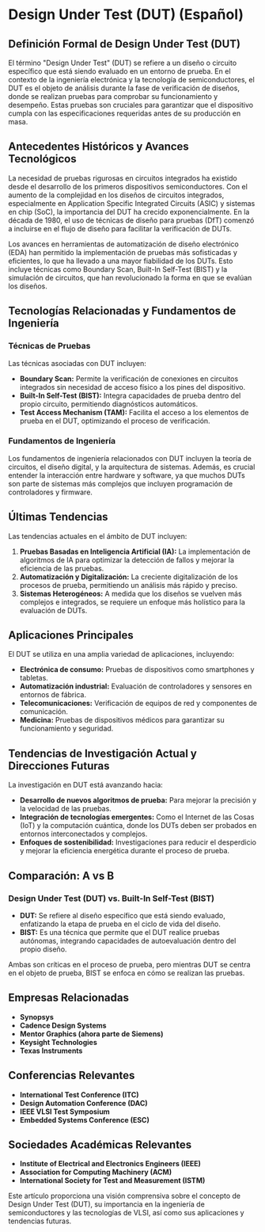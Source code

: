 # Design Under Test (DUT) (Español)

## Definición Formal de Design Under Test (DUT)

El término "Design Under Test" (DUT) se refiere a un diseño o circuito específico que está siendo evaluado en un entorno de prueba. En el contexto de la ingeniería electrónica y la tecnología de semiconductores, el DUT es el objeto de análisis durante la fase de verificación de diseños, donde se realizan pruebas para comprobar su funcionamiento y desempeño. Estas pruebas son cruciales para garantizar que el dispositivo cumpla con las especificaciones requeridas antes de su producción en masa.

## Antecedentes Históricos y Avances Tecnológicos

La necesidad de pruebas rigurosas en circuitos integrados ha existido desde el desarrollo de los primeros dispositivos semiconductores. Con el aumento de la complejidad en los diseños de circuitos integrados, especialmente en Application Specific Integrated Circuits (ASIC) y sistemas en chip (SoC), la importancia del DUT ha crecido exponencialmente. En la década de 1980, el uso de técnicas de diseño para pruebas (DfT) comenzó a incluirse en el flujo de diseño para facilitar la verificación de DUTs.

Los avances en herramientas de automatización de diseño electrónico (EDA) han permitido la implementación de pruebas más sofisticadas y eficientes, lo que ha llevado a una mayor fiabilidad de los DUTs. Esto incluye técnicas como Boundary Scan, Built-In Self-Test (BIST) y la simulación de circuitos, que han revolucionado la forma en que se evalúan los diseños.

## Tecnologías Relacionadas y Fundamentos de Ingeniería

### Técnicas de Pruebas

Las técnicas asociadas con DUT incluyen:

- **Boundary Scan:** Permite la verificación de conexiones en circuitos integrados sin necesidad de acceso físico a los pines del dispositivo.
- **Built-In Self-Test (BIST):** Integra capacidades de prueba dentro del propio circuito, permitiendo diagnósticos automáticos.
- **Test Access Mechanism (TAM):** Facilita el acceso a los elementos de prueba en el DUT, optimizando el proceso de verificación.

### Fundamentos de Ingeniería

Los fundamentos de ingeniería relacionados con DUT incluyen la teoría de circuitos, el diseño digital, y la arquitectura de sistemas. Además, es crucial entender la interacción entre hardware y software, ya que muchos DUTs son parte de sistemas más complejos que incluyen programación de controladores y firmware.

## Últimas Tendencias

Las tendencias actuales en el ámbito de DUT incluyen:

1. **Pruebas Basadas en Inteligencia Artificial (IA):** La implementación de algoritmos de IA para optimizar la detección de fallos y mejorar la eficiencia de las pruebas.
2. **Automatización y Digitalización:** La creciente digitalización de los procesos de prueba, permitiendo un análisis más rápido y preciso.
3. **Sistemas Heterogéneos:** A medida que los diseños se vuelven más complejos e integrados, se requiere un enfoque más holístico para la evaluación de DUTs.

## Aplicaciones Principales

El DUT se utiliza en una amplia variedad de aplicaciones, incluyendo:

- **Electrónica de consumo:** Pruebas de dispositivos como smartphones y tabletas.
- **Automatización industrial:** Evaluación de controladores y sensores en entornos de fábrica.
- **Telecomunicaciones:** Verificación de equipos de red y componentes de comunicación.
- **Medicina:** Pruebas de dispositivos médicos para garantizar su funcionamiento y seguridad.

## Tendencias de Investigación Actual y Direcciones Futuras

La investigación en DUT está avanzando hacia:

- **Desarrollo de nuevos algoritmos de prueba:** Para mejorar la precisión y la velocidad de las pruebas.
- **Integración de tecnologías emergentes:** Como el Internet de las Cosas (IoT) y la computación cuántica, donde los DUTs deben ser probados en entornos interconectados y complejos.
- **Enfoques de sostenibilidad:** Investigaciones para reducir el desperdicio y mejorar la eficiencia energética durante el proceso de prueba.

## Comparación: A vs B

### Design Under Test (DUT) vs. Built-In Self-Test (BIST)

- **DUT:** Se refiere al diseño específico que está siendo evaluado, enfatizando la etapa de prueba en el ciclo de vida del diseño.
- **BIST:** Es una técnica que permite que el DUT realice pruebas autónomas, integrando capacidades de autoevaluación dentro del propio diseño.

Ambas son críticas en el proceso de prueba, pero mientras DUT se centra en el objeto de prueba, BIST se enfoca en cómo se realizan las pruebas.

## Empresas Relacionadas

- **Synopsys**
- **Cadence Design Systems**
- **Mentor Graphics (ahora parte de Siemens)**
- **Keysight Technologies**
- **Texas Instruments**

## Conferencias Relevantes

- **International Test Conference (ITC)**
- **Design Automation Conference (DAC)**
- **IEEE VLSI Test Symposium**
- **Embedded Systems Conference (ESC)**

## Sociedades Académicas Relevantes

- **Institute of Electrical and Electronics Engineers (IEEE)**
- **Association for Computing Machinery (ACM)**
- **International Society for Test and Measurement (ISTM)**

Este artículo proporciona una visión comprensiva sobre el concepto de Design Under Test (DUT), su importancia en la ingeniería de semiconductores y las tecnologías de VLSI, así como sus aplicaciones y tendencias futuras.